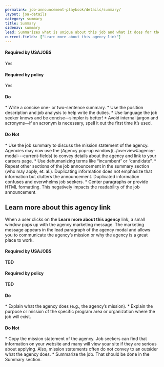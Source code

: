 ```yaml
---
permalink: job-announcement-playbook/details/summary/
layout: joa-details
category: summary
title: Summary
sidenav: summary
lead: Summarizes what is unique about this job and what it does for the agency. The job summary is important to help job seekers understand what is unique about this job and why the job exists. 
current-fields: ["Learn more about this agency link"]
---
```


<div class="usajobs-recruitment-joa-playbook-details__container">
<div class="usajobs-recruitment-joa-playbook-details__required-by-usajobs">
  <h4>Required by USAJOBS</h4>
  <p>Yes</p>
</div>
<div class="usajobs-recruitment-joa-playbook-details__required-by-policy">
  <h4>Required by policy</h4>
  <p>Yes</p>
</div>
</div>

<div class="usajobs-recruitment-joa-playbook-details__container">
<div class="usajobs-recruitment-joa-playbook-details__do">
  <h4><span class="fa fa-check"></span> Do</h4>
  * Write a concise one- or two-sentence summary.
  * Use the position description and job analysis to help write the duties.
  * Use language the job seeker knows and be concise—simpler is better!
  * Avoid internal jargon and acronyms—if an acronym is necessary, spell it out the first time it’s used.
</div>
<div class="usajobs-recruitment-joa-playbook-details__do-not">
  <h4><span class="fa fa-times"></span> Do Not</h4>
  * Use the job summary to discuss the mission statement of the agency. Agencies may now use the [Agency pop-up window](../overview#agency-modal---current-fields) to convey details about the agency and link to your careers page.
  * Use dehumanizing terms like “incumbent” or “candidate”.
  * Repeat other sections of the job announcement in the summary section (who may apply, et. al.). Duplicating information does not emphasize that information but clutters the announcement. Duplicated information confuses and overwhelms job seekers.
  * Center paragraphs or provide HTML formatting. This negatively impacts the readability of the job announcement.
</div>
</div>

## Learn more about this agency link

When a user clicks on the **Learn more about this agency** link, a small window pops up with the agency marketing message. The marketing message appears in the lead paragraph of the agency modal and allows you to communicate the agency’s mission or why the agency is a great place to work.

<div class="usajobs-recruitment-joa-playbook-details__container">
<div class="usajobs-recruitment-joa-playbook-details__required-by-usajobs">
  <h4>Required by USAJOBS</h4>
  <p>TBD</p>
</div>
<div class="usajobs-recruitment-joa-playbook-details__required-by-policy">
  <h4>Required by policy</h4>
  <p>TBD</p>
</div>
</div>

<div class="usajobs-recruitment-joa-playbook-details__container">
<div class="usajobs-recruitment-joa-playbook-details__do">
  <h4><span class="fa fa-check"></span> Do</h4>
  * Explain what the agency does (e.g., the agency’s mission). 
  * Explain the purpose or mission of the specific program area or organization where the job will exist. 
</div>
<div class="usajobs-recruitment-joa-playbook-details__do-not">
  <h4><span class="fa fa-times"></span> Do Not</h4>
  * Copy the mission statement of the agency. Job seekers can find that information on your website and many will view your site if they are serious about applying. Also, mission statements often do not convey to an outsider what the agency does. 
  * Summarize the job. That should be done in the Summary section. 
</div>
</div>





